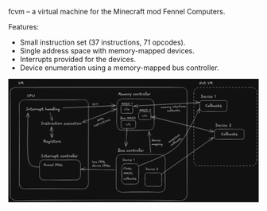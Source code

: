 fcvm – a virtual machine for the Minecraft mod Fennel Computers.

Features:

* Small instruction set (37 instructions, 71 opcodes).
* Single address space with memory-mapped devices.
* Interrupts provided for the devices.
* Device enumeration using a memory-mapped bus controller.

![Architecture overview](./docs/images/Architecture-overview-dark.png)
